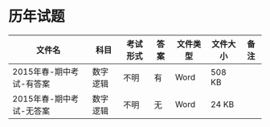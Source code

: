 # 历年试题

文件名|科目|考试形式|答案|文件类型|文件大小|备注
---|---|---|---|---|---|---
2015年春-期中考试-有答案|数字逻辑|不明|有|Word|508 KB
2015年春-期中考试-无答案|数字逻辑|不明|无|Word|24 KB
